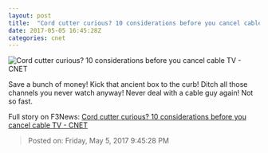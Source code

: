 ```yaml
---
layout: post
title:  "Cord cutter curious? 10 considerations before you cancel cable TV     - CNET"
date: 2017-05-05 16:45:28Z
categories: cnet
---
```


![Cord cutter curious? 10 considerations before you cancel cable TV     - CNET](https://cnet4.cbsistatic.com/img/_Zss3fKuBOSD1ibVqxfSC1Ckr4w=/670x503/2015/12/11/f7938b88-1f61-4535-b407-a2366ba01e12/fd-fd-cutting-cord-9124.jpg)

Save a bunch of money! Kick that ancient box to the curb! Ditch all those channels you never watch anyway! Never deal with a cable guy again! Not so fast.


Full story on F3News: [Cord cutter curious? 10 considerations before you cancel cable TV     - CNET](http://www.f3nws.com/n/UaFsaB)

> Posted on: Friday, May 5, 2017 9:45:28 PM
